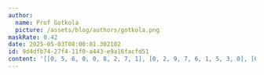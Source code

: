 ```yaml
---
author:
  name: Prof Gotkola
  picture: /assets/blog/authors/gotkola.png
maskRate: 0.42
date: 2025-05-03T08:00:01.302102
id: 9d4dfb74-27f4-11f0-a443-e9a16facfd51
content: '[[0, 5, 6, 0, 0, 8, 2, 7, 1], [0, 2, 9, 7, 6, 1, 5, 3, 0], [0, 1, 0, 0, 0, 0, 6, 9, 8], [1, 7, 5, 6, 8, 0, 0, 0, 3], [0, 8, 4, 2, 5, 0, 1, 0, 9], [0, 9, 0, 3, 1, 4, 7, 8, 5], [5, 3, 7, 0, 0, 2, 8, 0, 0], [0, 0, 8, 5, 0, 6, 0, 0, 2], [0, 6, 0, 0, 0, 0, 0, 5, 0]]'
---
```

